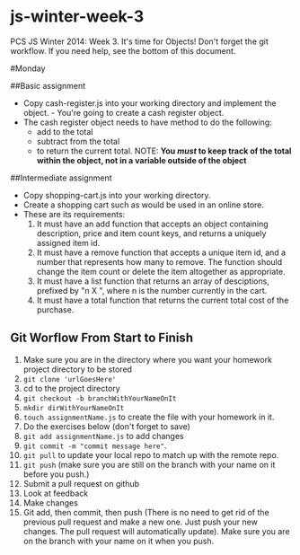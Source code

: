js-winter-week-3
================

PCS JS Winter 2014: Week 3. It's time for Objects!
Don't forget the git workflow. If you need help, see the bottom of this document. 

#Monday

##Basic assignment

- Copy cash-register.js into your working directory and implement the object. - You're going to create a cash register object. 
- The cash register object needs to have method to do the following: 
    + add to the total
    + subtract from the total
    + to return the current total. NOTE: **You *must* to keep track of the total within the object, not in a variable outside of the object**

##Intermediate assignment

- Copy shopping-cart.js into your working directory. 
- Create a shopping cart such as would be used in an online store. 
- These are its requirements:
    1. It must have an add function that accepts an object containing description, price and item count keys, and returns a uniquely assigned item id.
    2. It must have a remove function that accepts a unique item id, and a number that represents how many to remove. The function should change the item count or delete the item altogether as appropriate.
    3. It must have a list function that returns an array of desciptions, prefixed by "n X ", where n is the number currently in the cart.
    4. It must have a total function that returns the current total cost of the purchase. 


## Git Worflow From Start to Finish
1. Make sure you are in the directory where you want your homework project directory to be stored
2. `git clone 'urlGoesHere'`
3. cd to the project directory
4. `git checkout -b branchWithYourNameOnIt`
5. `mkdir dirWithYourNameOnIt`
6. `touch assignmentName.js` to create the file with your homework in it.
7. Do the exercises below (don't forget to save)
8. `git add assignmentName.js` to add changes
9. `git commit -m "commit message here"`. 
10. `git pull` to update your local repo to match up with the remote repo. 
11. `git push` (make sure you are still on the branch with your name on it before you push.)
12. Submit a pull request on github
13. Look at feedback
14. Make changes
15. Git add, then commit, then push (There is no need to get rid of the previous pull request and make a new one. Just push your new changes. The pull request will automatically update). Make sure you are on the branch with your name on it when you push. 